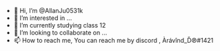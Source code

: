 - 👋 Hi, I’m @AllanJu0531k
- 👀 I’m interested in ...
- 🌱 I’m currently studying class 12 
- 💞️ I’m looking to collaborate on ...
- 📫 How to reach me, You can reach me by discord , Àrávînd_Ď℗#1421

<!---
AllanJu0531k/AllanJu0531k is a ✨ special ✨ repository because its `README.md` (this file) appears on your GitHub profile.
You can click the Preview link to take a look at your changes.
--->
